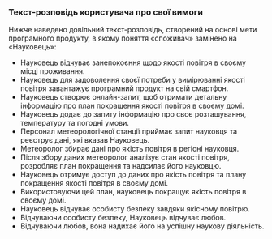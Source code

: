 ### Текст-розповідь користувача про свої вимоги

Нижче наведено довільний текст-розповідь, створений на основі мети програмного продукту, в якому поняття «споживач» замінено на «Науковець»:


- Науковець відчуває занепокоєння щодо якості повітря в своєму місці проживання.
- Науковець для задоволення своєї потреби у вимірюванні якості повітря завантажує програмний продукт на свій смартфон.
- Науковець створює онлайн-запит, щоб отримати детальну інформацію про план покращення якості повітря в своєму домі.
- Науковець додає до запиту інформацію про своє розташування, температуру та погодні умови.
- Персонал метеорологічної станції приймає запит науковця та реєструє дані, які вказав Науковець.
- Метеоролог збирає дані про якість повітря в регіоні науковця.
- Після збору даних метеоролог аналізує стан якості повітря, розробляє план покращення та надсилає його науковцю.
- Науковець отримує доступ до даних про якість повітря та плану покращення якості повітря в своєму домі.
- Використовуючи цей план, науковець покращує якість повітря в своєму домі.
- Науковець відчуває особисту безпеку завдяки якісному повітрю.
- Відчуваючи особисту безпеку, Науковець відчуває любов.
- Відчуваючи любов, вона надихає його на успішну наукову діяльність.